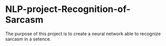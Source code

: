 # NLP-project-Recognition-of-Sarcasm
The purpose of this project is to create a neural network able to recognize sarcasm in a setence.
